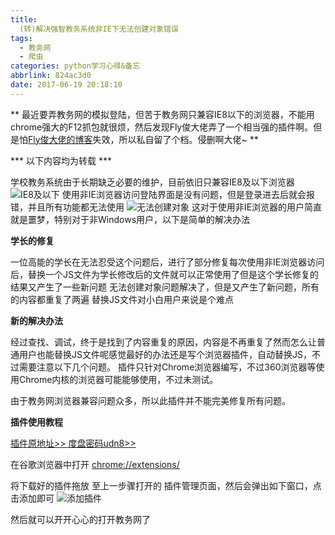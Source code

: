 ```yaml
---
title:
  (转)解决强智教务系统非IE下无法创建对象错误
tags:
  - 教务网
  - 爬虫
categories: python学习心得&备忘
abbrlink: 824ac3d0
date: 2017-06-19 20:18:10
---
```


** 最近要弄教务网的模拟登陆，但苦于教务网只兼容IE8以下的浏览器，不能用chrome强大的F12抓包就很烦，然后发现Fly俊大佬弄了一个相当强的插件啊。但是怕[Fly俊大佬的博客](http://www.qiujun.me)失效，所以私自留了个档。侵删啊大佬~ **

*** 以下内容均为转载 ***

学校教务系统由于长期缺乏必要的维护，目前依旧只兼容IE8及以下浏览器
![IE8及以下](http://upload-images.jianshu.io/upload_images/5433252-4ac3942a591ffb91.png?imageMogr2/auto-orient/strip%7CimageView2/2/w/1240)
使用非IE浏览器访问登陆界面是没有问题，但是登录进去后就会报错，并且所有功能都无法使用
![无法创建对象](http://upload-images.jianshu.io/upload_images/5433252-1eb9c8b6ef279963.png?imageMogr2/auto-orient/strip%7CimageView2/2/w/1240)
这对于使用非IE浏览器的用户简直就是噩梦，特别对于非Windows用户，以下是简单的解决办法
<!-- more -->
**学长的修复**

一位高能的学长在无法忍受这个问题后，进行了部分修复每次使用非IE浏览器访问后，替换一个JS文件为学长修改后的文件就可以正常使用了但是这个学长修复的结果又产生了一些新问题
无法创建对象问题解决了，但是又产生了新问题，所有的内容都重复了两遍
替换JS文件对小白用户来说是个难点

[](https://qiujun.me/post/resolve-bug-for-qzsoft/#新的解决办法)**新的解决办法**

经过查找、调试，终于是找到了内容重复的原因，内容是不再重复了然而怎么让普通用户也能替换JS文件呢感觉最好的办法还是写个浏览器插件，自动替换JS，不过需要注意以下几个问题。
插件只针对Chrome浏览器编写，不过360浏览器等使用Chrome内核的浏览器可能能够使用，不过未测试。

由于教务网浏览器兼容问题众多，所以此插件并不能完美修复所有问题。

[](https://qiujun.me/post/resolve-bug-for-qzsoft/#插件使用教程)**插件使用教程**

[插件原地址>>
](https://qiujun.me/uploads/resolve-bug-for-qzsoft/%E6%B9%96%E5%8D%97%E7%A7%91%E6%8A%80%E5%A4%A7%E5%AD%A6%E6%95%99%E5%8A%A1%E5%A4%84%E4%BF%AE%E5%A4%8D%E6%8F%92%E4%BB%B6.crx)
[度盘密码udn8>>](http://pan.baidu.com/s/1kVFortH)

在谷歌浏览器中打开 [chrome://extensions/
](chrome://extensions/)

将下载好的插件拖放
至上一步骤打开的 插件管理页面，然后会弹出如下窗口，点击添加即可
![添加插件](http://upload-images.jianshu.io/upload_images/5433252-0b8cb0fa6c00b1e6.png?imageMogr2/auto-orient/strip%7CimageView2/2/w/1240)

然后就可以开开心心的打开教务网了
